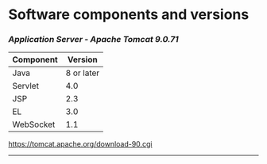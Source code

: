 # Software components and versions

### *Application Server - Apache Tomcat 9.0.71*

| Component | Version    |
|-----------|------------|
| Java      | 8 or later |
| Servlet   | 4.0        |
| JSP       | 2.3        |
| EL        | 3.0        |
| WebSocket | 1.1        |

<https://tomcat.apache.org/download-90.cgi>

---

